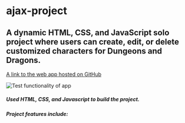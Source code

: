 # ajax-project

## A dynamic HTML, CSS, and JavaScript solo project where users can create, edit, or delete customized characters for Dungeons and Dragons.

[A link to the web app hosted on GitHub](https://jonahp001.github.io/ajax-project/)

![Test functionality of app](https://s12.gifyu.com/images/Kapture-2023-05-16-at-12.46.58.gif)

##### Used HTML, CSS, and Javascript to build the project.

##### Project features include:
[^1]: View detailed information pulled from a Dungeons and Dragons API.
[^2]: Create a character by selecting a Race, Class, and Ability Points.
[^3]: Edit characters that were previously created.
[^4]: Delete character that were previously created.
[^5]: View a list/ gallery of all custom characters that have been created.
